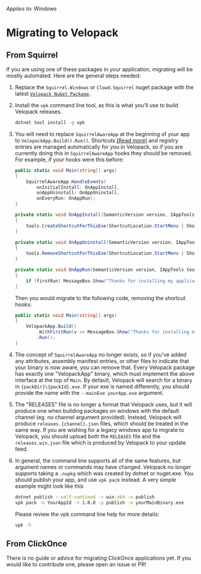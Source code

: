 *Applies to: Windows*

# Migrating to Velopack

## From Squirrel
If you are using one of these packages in your application, migrating will be mostly automated. Here are the general steps needed:

1. Replace the `Squirrel.Windows` or `Clowd.Squirrel` nuget package with the latest [`Velopack NuGet Package`](https://www.nuget.org/packages/velopack).

0. Install the `vpk` command line tool, as this is what you'll use to build Velopack releases.
   ```cmd
   dotnet tool install -g vpk
   ```

0. You will need to replace `SquirrelAwareApp` at the beginning of your app to `VelopackApp.Build().Run()`. Shortcuts [[Read more]](updating/shortcuts.md) and registry entries are managed automatically for you in Velopack, so if you are currently doing this in `SquirrelAwareApp` hooks they should be removed. For example, if your hooks were this before:
   ```cs
   public static void Main(string[] args)
   {
       SquirrelAwareApp.HandleEvents(
           onInitialInstall: OnAppInstall,
           onAppUninstall: OnAppUninstall,
           onEveryRun: OnAppRun);
   }
   
   private static void OnAppInstall(SemanticVersion version, IAppTools tools)
   {
       tools.CreateShortcutForThisExe(ShortcutLocation.StartMenu | ShortcutLocation.Desktop);
   }
   
   private static void OnAppUninstall(SemanticVersion version, IAppTools tools)
   {
       tools.RemoveShortcutForThisExe(ShortcutLocation.StartMenu | ShortcutLocation.Desktop);
   }
   
   private static void OnAppRun(SemanticVersion version, IAppTools tools, bool firstRun)
   {
       if (firstRun) MessageBox.Show("Thanks for installing my application!");
   }
   ```
   Then you would migrate to the following code, removing the shortcut hooks:
   ```cs
   public static void Main(string[] args)
   {
       VelopackApp.Build()
           .WithFirstRun(v => MessageBox.Show("Thanks for installing my application!"))
           .Run();
   }
   ```

0. The concept of `SquirrelAwareApp` no longer exists, so if you've added any attributes, assembly manifest entries, or other files to indicate that your binary is now aware, you can remove that. Every Velopack package has exactly one "VelopackApp" binary, which must implement the above interface at the top of `Main`. By default, Velopack will search for a binary in `{packDir}\{packId}.exe`. If your exe is named differently, you should provide the name with the `--mainExe yourApp.exe` argument.

0. The "RELEASES" file is no longer a format that Velopack uses, but it will produce one when building packages on windows with the default channel (eg. no channel argument provided). Instead, Velopack will produce `releases.{channel}.json` files, which should be treated in the same way. If you are wishing for a legacy windows app to migrate to Velopack, you should upload both the `RELEASES` file and the `releases.win.json` file which is produced by Velopack to your update feed.

0. In general, the command line supports all of the same features, but argument names or commands may have changed. Velopack no longer supports taking a `.nupkg` which was created by dotnet or nuget.exe. You should publish your app, and use `vpk pack` instead. A very simple example might look like this
   ```cmd
   dotnet publish --self-contined -r win-x64 -o publish
   vpk pack -u YourAppId -v 1.0.0 -p publish -e yourMainBinary.exe
   ```

   Please review the vpk command line help for more details:
   ```cmd
   vpk -h
   ```


## From ClickOnce
There is no guide or advice for migrating ClickOnce applications yet. If you would like to contribute one, please open an issue or PR!